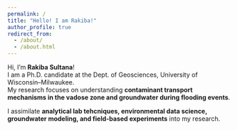 ```yaml
---
permalink: /
title: "Hello! I am Rakiba!"
author_profile: true
redirect_from: 
  - /about/
  - /about.html
---
```



Hi, I’m **Rakiba Sultana**!  
I am a Ph.D. candidate at the Dept. of Geosciences, University of Wisconsin–Milwaukee.  
My research focuses on understanding **contaminant transport mechanisms in the vadose zone and groundwater during flooding events**.

I assimilate **analytical lab tehcniques, environmental data science, groundwater modeling, and field-based experiments** into my research.


